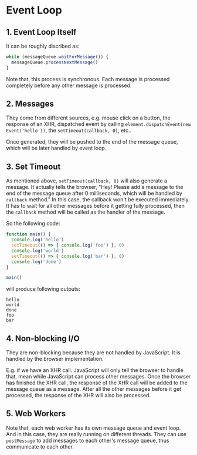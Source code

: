# Event Loop

## 1. Event Loop Itself

It can be roughly discribed as:

```javascript
while (messageQueue.waitForMessage()) {
  messageQueue.processNextMessage()
}
```

Note that, this process is synchronous. Each message is processed completely before any other message is processed.

## 2. Messages

They come from different sources, e.g. mouse click on a button, the response of an XHR, dispatched event by calling `element.dispatchEvent(new Event('hello'))`, the `setTimeout(callback, 0)`, etc..

Once generated, they will be pushed to the end of the message queue, which will be later handled by event loop.

## 3. Set Timeout

As mentioned above, `setTimeout(callback, 0)` will also generate a message. It actually tells the browser, "Hey! Please add a message to the end of the message queue after 0 milliseconds, which will be handled by `callback` method." In this case, the callback won't be executed immediately. It has to wait for all other messages before it getting fully processed, then the `callback` method will be called as the handler of the message.

So the following code:

```javascript
function main() {
  console.log('hello')
  setTimeout(() => { console.log('foo') }, 0)
  console.log('world')
  setTimeout(() => { console.log('bar') }, 0)
  console.log('done')
}

main()
```

will produce following outputs:

```
hello
world
done
foo
bar
```

## 4. Non-blocking I/O

They are non-blocking because they are not handled by JavaScript. It is handled by the browser implementation.

E.g. if we have an XHR call. JavaScript will only tell the browser to handle that, mean while JavaScript can process other messages. Once the browser has finished the XHR call, the response of the XHR call will be added to the message queue as a message. After all the other messages before it get processed, the response of the XHR will also be processed.

## 5. Web Workers

Note that, each web worker has its own message queue and event loop. And in this case, they are really running on different threads. They can use `postMessage` to add messages to each other's message queue, thus communicate to each other.
